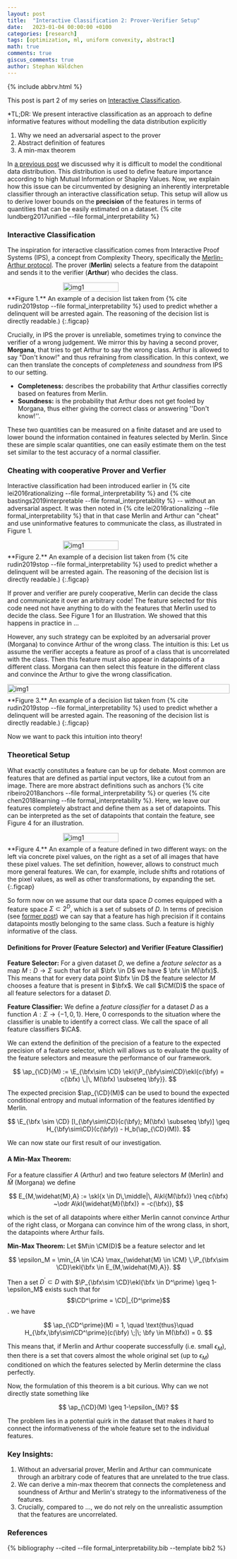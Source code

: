 ```yaml
---
layout: post
title:  "Interactive Classification 2: Prover-Verifier Setup"
date:   2023-01-04 00:00:00 +0100
categories: [research]
tags: [optimization, ml, uniform convexity, abstract]
math: true
comments: true
giscus_comments: true
author: Stephan Wäldchen
---
```


$\newcommand{\bfx}{\mathbf{x}}$
$\newcommand{\bfy}{\mathbf{y}}$
$\newcommand{\bfz}{\mathbf{z}}$
$\newcommand{\ap}{\text{Pr}}$
$\newcommand{\ekl}[1]{\mathopen{}\left[ #1 \right]\mathclose{}}$
$\newcommand{\skl}[1]{\mathopen{}\left\{ #1 \right\}\mathclose{}}$
$\newcommand{\E}{\mathbb{E}}$
$\renewcommand{\P}{\mathbb{P}}$
$\newcommand{\morg}{\widehat{M}}$
$\newcommand{\CA}{\mathcal{A}}$
$\newcommand{\CM}{\mathcal{M}}$
$\newcommand{\CD}{\mathcal{D}}$

{% include abbrv.html %}

<style>
  .figcap {
    font-size: 0.9em;
  }
</style>

This post is part 2 of my series on <a href="/blog/2023/FI_start/">Interactive Classification</a>.

*TL;DR:
We present interactive classification as an approach to define informative features without modelling the data distribution explicitly

1. Why we need an adversarial aspect to the prover
1. Abstract definition of features
1. A min-max theorem
<!--more-->


In <a href="/blog/2023/FI_Preliminaries/">a previous post</a> we discussed why it is difficult to model the conditional data distribution. This distribution is used to define feature importance according to high Mutual Information or Shapley Values.
Now, we explain how this issue can be circumvented by designing an inherently interpretable classifier through an interactive classification setup. This setup will allow us to derive lower bounds on the **precision** of the features in terms of quantities that can be easily estimated on a dataset. {% cite lundberg2017unified --file formal_interpretability %}

### Interactive Classification

The inspiration for interactive classification comes from Interactive Proof Systems (IPS), a concept from Complexity Theory, specifically the [Merlin-Arthur protocol](https://en.wikipedia.org/wiki/Arthur%E2%80%93Merlin_protocol#MA). The prover (**Merlin**) selects a feature from the datapoint and sends it to the verifier (**Arthur**) who decides the class.

<div style="display: flex; justify-content: center;">
  <img src="{{site.url }}{{site.baseurl }}/assets/img/merlin_arthur/concept.svg" alt="img1" style="float:center; width:50%">
  <p style="clear: both;"></p>
</div>
**Figure 1.** An example of a decision list taken from {% cite rudin2019stop --file formal_interpretability %} used to predict whether a delinquent will be arrested again. The reasoning of the decision list is directly readable.)
{:.figcap}


Crucially, in IPS the prover is unreliable, sometimes trying to convince the verifier of a wrong judgement. We mirror this by having a second prover, **Morgana**, that tries to get Arthur to say the wrong class. Arthur is allowed to say "Don't know!" and thus refraining from classification.
In this context, we can then translate the concepts of *completeness* and *soundness* from IPS to our setting.

- **Completeness:** describes the probability that Arthur classifies correctly based on features from Merlin.
- **Soundness:** is the probability that Arthur does not get fooled by Morgana, thus either giving the correct class or answering ''Don't know!''.

These two quantities can be measured on a finite dataset and are used to lower bound the information contained in features selected by Merlin. Since these are simple scalar quantities, one can easily estimate them on the test set similar to the test accuracy of a normal classifier.

### Cheating with cooperative Prover and Verfier

Interactive classification had been introduced earlier in {% cite lei2016rationalizing --file formal_interpretability %}  and {% cite bastings2019interpretable --file formal_interpretability %} -- without an adversarial aspect. It was then noted in {% cite lei2016rationalizing --file formal_interpretability %} that in that case Merlin and Arthur can "cheat" and use uninformative features to communicate the class, as illustrated in Figure 1.


<div style="display: flex; justify-content: center;">
  <img src="{{site.url }}{{site.baseurl }}/assets/img/merlin_arthur/cheating.svg" alt="img1" style="float:center; width:50%">
  <p style="clear: both;"></p>
</div>
**Figure 2.** An example of a decision list taken from {% cite rudin2019stop --file formal_interpretability %} used to predict whether a delinquent will be arrested again. The reasoning of the decision list is directly readable.)
{:.figcap}

If prover and verifier are purely cooperative, Merlin can decide the class and communicate it over an arbitrary code! The feature selected for this code need not have anything to do with the features that Merlin used to decide the class. See Figure 1 for an Illustration. We showed that this happens in practice in ...

However, any such strategy can be exploited by an adversarial prover (Morgana) to convince Arthur of the wrong class. The intuition is this: Let us assume the verifier accepts a feature as proof of a class that is uncorrelated with the class. Then this feature must also appear in datapoints of a different class. Morgana can then select this feature in the different class and convince the Arthur to give the wrong classification.

<div style="display: flex; justify-content: center;">
  <img src="{{site.url }}{{site.baseurl }}/assets/img/merlin_arthur/strategy.svg" alt="img1" style="float:center; width:100%">
  <p style="clear: both;"></p>
</div>
**Figure 3.** An example of a decision list taken from {% cite rudin2019stop --file formal_interpretability %} used to predict whether a delinquent will be arrested again. The reasoning of the decision list is directly readable.)
{:.figcap}

Now we want to pack this intuition into theory!

### Theoretical Setup

What exactly constitutes a feature can be up for debate. Most common are features that are defined as partial input vectors, like a cutout from an image. There are more abstract definitions such as anchors {% cite ribeiro2018anchors --file formal_interpretability %}  or queries {% cite chen2018learning --file formal_interpretability %}. Here, we leave our features completely abstract and define them as a set of datapoints. This can be interpreted as the set of datapoints that contain the feature, see Figure 4 for  an illustration.

<div style="display: flex; justify-content: center;">
  <img src="{{site.url }}{{site.baseurl }}/assets/img/merlin_arthur/house.svg" alt="img1" style="float:center; width:50%">
  <p style="clear: both;"></p>
</div>
**Figure 4.** An example of a feature defined in two different ways: on the left via concrete pixel values, on the right as a set of all images that have these pixel values. The set definition, however, allows to construct much more general features. We can, for example, include shifts and rotations of the pixel values, as well as other transformations, by expanding the set.
{:.figcap}

So form now on we assume that our data space $D$ comes equipped with a feature space $\Sigma \subset 2^{D}$, which is a set of subsets of $D$. In terms of precision (see <a href="/blog/2023/FI_Preliminaries/">former post</a>) we can say that a feature has high precision if it contains datapoints mostly belonging to the same class. Such a feature is highly informative of the class.

#### Definitions for Prover (Feature Selector) and Verifier (Feature Classifier)

**Feature Selector:**
For a given dataset $D$, we define a *feature selector* as a map $M:D \rightarrow \Sigma$ such that for all $\bfx \in D$ we have $ \bfx \in M(\bfx)$. This means that for every data point $\bfx \in D$ the feature selector $M$ chooses a feature that is present in $\bfx$. We call $\CM(D)$ the space of all feature selectors for a dataset $D$.

**Feature Classifier:**
We define a *feature classifier* for a dataset $D$ as a function $A: \Sigma \rightarrow \{-1,0,1\}$. Here, $0$ corresponds to the situation where the classifier is unable to identify a correct class. We call the space of all feature classifiers $\CA$.

We can extend the definition of the precision of a feature to the expected precision of a feature selector, which will allows us to evaluate the quality of the feature selectors and measure the performance of our framework.  

$$
\ap_{\CD}(M) := \E_{\bfx\sim \CD} \ekl{\P_{\bfy\sim\CD}\ekl{c(\bfy) = c(\bfx) \,|\, M(\bfx) \subseteq \bfy}}.
$$

The expected precision $\ap_{\CD}(M)$ can be used to bound the expected conditional entropy and mutual information of the features identified by Merlin.

$$
\E_{\bfx \sim \CD} [I_{\bfy\sim\CD}(c(\bfy); M(\bfx) \subseteq \bfy)] \geq H_{\bfy\sim\CD}(c(\bfy)) - H_b(\ap_{\CD}(M)).
$$

We can now state our first result of our investigation.

#### A Min-Max Theorem:

For a feature classifier $A$ (Arthur) and two feature selectors $M$ (Merlin) and $\widehat{M}$ (Morgana) we define

$$
 E_{M,\widehat{M},A} := \skl{x \in D\,\middle|\,
 A\kl{M(\bfx)} \neq c(\bfx) ~\odr  A\kl{\widehat{M}(\bfx)} = -c(\bfx)},
$$

which is the set of all datapoints where either Merlin cannot convince Arthur of the right class, or Morgana can convince him of the wrong class, in short, the datapoints where Arthur fails.


**Min-Max Theorem:** Let $M\in \CM(D)$ be a feature selector and let

 $$
 \epsilon_M = \min_{A \in \CA} \max_{\widehat{M} \in \CM} \,\P_{\bfx\sim \CD}\ekl{\bfx \in E_{M,\widehat{M},A}}.
 $$

 Then a set $D^{\prime}\subset D$ with $\P_{\bfx\sim \CD}\ekl{\bfx \in D^\prime} \geq 1-\epsilon_M$ exists such that for
 $$\CD^\prime = \CD|_{D^\prime}$$. we have

 $$
  \ap_{\CD^\prime}(M) = 1, \quad \text{thus}\quad H_{\bfx,\bfy\sim\CD^\prime}(c(\bfy) \;|\; \bfy \in M(\bfx)) = 0.
 $$

This means that, if Merlin and Arthur cooperate successfully (i.e. small $\epsilon_M$), then there is a set that covers almost the whole original set (up to $\epsilon_M$) conditioned on which the features selected by Merlin determine the class perfectly.

Now, the formulation of this theorem is a bit curious. Why can we not directly state something like

$$
  \ap_{\CD}(M) \geq 1-\epsilon_{M}?
$$

The problem lies in a potential quirk in the dataset that makes it hard to connect the informativeness of the whole feature set to the individual features.

### Key Insights:

1. Without an adversarial prover, Merlin and Arthur can communicate through an arbitrary code of features that are unrelated to the true class.
1. We can derive a min-max theorem that connects the completeness and soundness of Arthur and Merlin's strategy to the informativeness of the features.
1. Crucially, compared to ..., we do not rely on the unrealistic assumption that the features are uncorrelated.

### References


{% bibliography --cited --file formal_interpretability.bib --template bib2 %}
